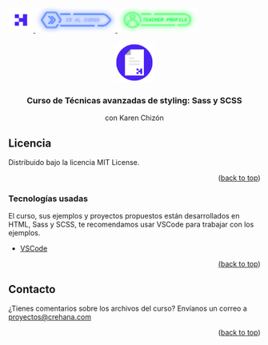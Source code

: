 <div id="top">
  <a href="https://www.crehana.com">
    <img src="images/logo.png" alt="Logo" width="50" height="50">
  </a>
  <a href="https://www.crehana.com/clases/v2/13105/detalle/">
    <img src="images/curso.png" alt="Logo" width="160" height="50">
  </a>
  <a href="https://www.linkedin.com/in/karenchizonf/">
    <img src="images/teacher.png" alt="Logo" width="160" height="50">
  </a>
</div>

<!-- PROJECT LOGO -->
<br />
<div align="center">
  <a href="https://github.com/crehana-studentxp/sass_scss_tecnicas_avanzadas-karen_chizon/">
    <img src="images/project.png" alt="Logo" width="80" height="80">
  </a>

  <h3 align="center">Curso de Técnicas avanzadas de styling: Sass y SCSS</h3>
  <p align="center">con Karen Chizón</h3> 
</div>

<!-- LICENSE -->
## Licencia

Distribuido bajo la licencia MIT License. 

<p align="right">(<a href="#top">back to top</a>)</p>


### Tecnologías usadas
El curso, sus ejemplos y proyectos propuestos están desarrollados en HTML, Sass y SCSS, te recomendamos usar VSCode para trabajar con los ejemplos.
<ul>
  <li><a href="https://code.visualstudio.com"> VSCode</li>
</ul>

<p align="right">(<a href="#top">back to top</a>)</p>

## Contacto

¿Tienes comentarios sobre los archivos del curso? Envíanos un correo a proyectos@crehana.com

<p align="right">(<a href="#top">back to top</a>)</p>
